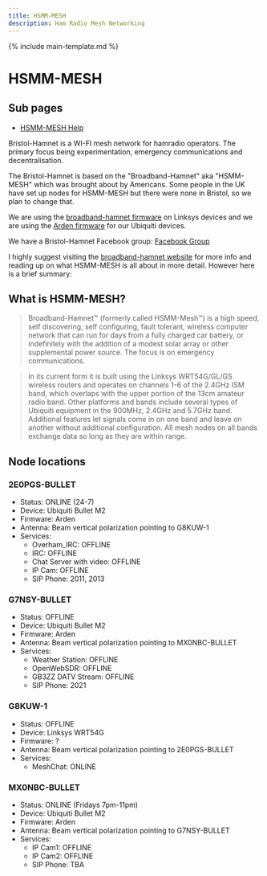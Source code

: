 ```yaml
---
title: HSMM-MESH
description: Ham Radio Mesh Networking
---
```


{% include main-template.md %}

# HSMM-MESH

## Sub pages

* [HSMM-MESH Help](/ham-radio/hsmm-mesh-help.html)

Bristol-Hamnet is a WI-FI mesh network for hamradio operators. The primary focus being experimentation, emergency communications and decentralisation.

The Bristol-Hamnet is based on the "Broadband-Hamnet" aka "HSMM-MESH" which was brought about by Americans. Some people in the UK have set up nodes for HSMM-MESH but there were none in Bristol, so we plan to change that.

We are using the [broadband-hamnet firmware](http://www.broadband-hamnet.org/) on Linksys devices and we are using the [Arden firmware](https://www.aredn.org/content/software) for our Ubiquiti devices.

We have a Bristol-Hamnet Facebook group: [​Facebook Group](​​https://www.facebook.com/groups/BristolHAMNET)

I highly suggest visiting the [broadband-hamnet website](http://www.broadband-hamnet.org/) for more info and reading up on what HSMM-MESH is all about in more detail. However here is a brief summary:

## What is HSMM-MESH?

>​​Broadband-Hamnet™ (formerly called HSMM-Mesh™) is a high speed, self discovering, self configuring, fault tolerant, wireless computer network that can run for days from a fully charged car battery, or indefinitely with the addition of a modest solar array or other supplemental power source. The focus is on emergency communications.

>In its current form it is built using the Linksys WRT54G/GL/GS wireless routers and operates on channels 1-6 of the 2.4GHz ISM band, which overlaps with the upper portion of the 13cm amateur radio band. Other platforms and bands include several types of Ubiquiti equipment in the 900MHz, 2.4GHz and 5.7GHz band. Additional features let signals come in on one band and leave on another without additional configuration. All mesh nodes on all bands exchange data so long as they are within range.

## Node locations

### 2E0PGS-BULLET

* Status: ONLINE (24-7)
* Device: Ubiquiti Bullet M2
* Firmware: Arden
* Antenna: Beam vertical polarization pointing to G8KUW-1
* Services:
	* Overham_IRC: OFFLINE
	* IRC: OFFLINE
	* Chat Server with video: OFFLINE
	* IP Cam: OFFLINE
	* SIP Phone: 2011, 2013

### G7NSY-BULLET

* Status: OFFLINE
* Device: Ubiquiti Bullet M2
* Firmware: Arden
* Antenna: Beam vertical polarization pointing to MX0NBC-BULLET
* Services:
	* Weather Station: OFFLINE
	* OpenWebSDR: OFFLINE
	* GB3ZZ DATV Stream: OFFLINE
	* SIP Phone: 2021

### G8KUW-1

* Status: OFFLINE
* Device: Linksys WRT54G
* Firmware: ?
* Antenna: Beam vertical polarization pointing to 2E0PGS-BULLET
* Services:
	* MeshChat: ONLINE

### MX0NBC-BULLET

* Status: ONLINE (Fridays 7pm-11pm)
* Device: Ubiquiti Bullet M2
* Firmware: Arden
* Antenna: Beam vertical polarization pointing to G7NSY-BULLET
* Services:
	* IP Cam1: OFFLINE
	* IP Cam2: OFFLINE
	* SIP Phone: TBA
